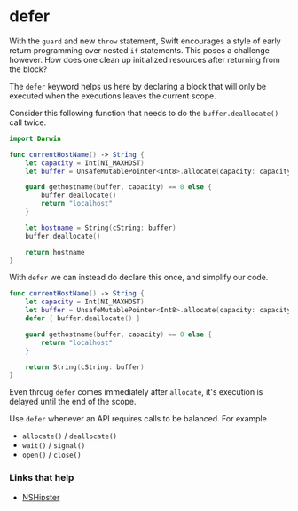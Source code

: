 # defer

With the `guard` and new `throw` statement, Swift encourages a style of early return programming over nested `if` statements. This poses a challenge however. How does one clean up initialized resources after returning from the block?

The `defer` keyword helps us here by declaring a block that will only be executed when the executions leaves the current scope.

Consider this following function that needs to do the `buffer.deallocate()` call twice.

```swift
import Darwin

func currentHostName() -> String {
    let capacity = Int(NI_MAXHOST)
    let buffer = UnsafeMutablePointer<Int8>.allocate(capacity: capacity)

    guard gethostname(buffer, capacity) == 0 else {
        buffer.deallocate()
        return "localhost"
    }

    let hostname = String(cString: buffer)
    buffer.deallocate()

    return hostname
}
```

With `defer` we can instead do declare this once, and simplify our code.

```swift
func currentHostName() -> String {
    let capacity = Int(NI_MAXHOST)
    let buffer = UnsafeMutablePointer<Int8>.allocate(capacity: capacity)
    defer { buffer.deallocate() }

    guard gethostname(buffer, capacity) == 0 else {
        return "localhost"
    }

    return String(cString: buffer)
}
```

Even throug `defer` comes immediately after `allocate`, it's execution is delayed until the end of the scope.

Use `defer` whenever an API requires calls to be balanced. For example

* `allocate()` / `deallocate()`
* `wait()` / `signal()`
* `open()` / `close()`
 
### Links that help

* [NSHipster](https://nshipster.com/guard-and-defer/)


